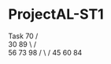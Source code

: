 # ProjectAL-ST1
Task
         70
        /  \
      30    89
       \    /  \
       56  73   98
       / \      /
      45 60    84
